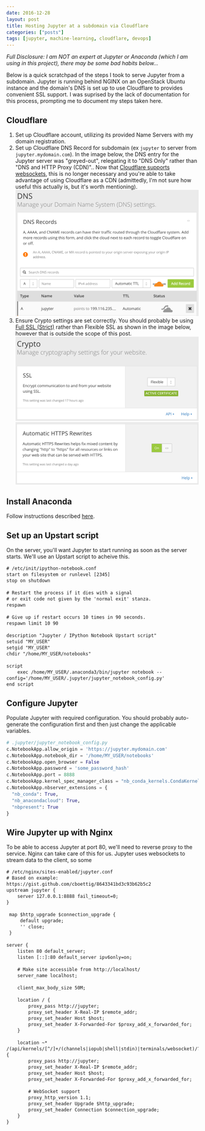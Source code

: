 ```yaml
---
date: 2016-12-28
layout: post
title: Hosting Jupyter at a subdomain via Cloudflare
categories: ["posts"]
tags: [jupyter, machine-learning, cloudflare, devops]
---
```


_Full Disclosure: I am NOT an expert at Jupyter or Anaconda (which I am using in this project), there may be some bad habits below..._

Below is a quick scratchpad of the steps I took to serve Jupyter from a subdomain. Jupyter is running behind NGINX on an OpenStack Ubuntu instance and the domain's DNS is set up to use Cloudflare to provides convenient SSL support. I was suprised by the lack of documentation for this process, prompting me to document my steps taken here.

## Cloudflare

1. Set up Cloudflare account, utilizing its provided Name Servers with my domain registration.
2. Set up Cloudflare DNS Record for subdomain (ex `jupyter` to server from `jupyter.mydomain.com`). In the image below, the DNS entry for the Jupyter server was "greyed-out", relegating it to "DNS Only" rather than "DNS and HTTP Proxy (CDN)".. Now that [Cloudflare supports websockets](https://support.cloudflare.com/hc/en-us/articles/200169466-Can-I-use-CloudFlare-with-WebSockets-), this is no longer necessary and you're able to take advantage of using Cloudflare as a CDN (admittedly, I'm not sure how useful this actually is, but it's worth mentioning).
![Setting up DNS Record](/images/2016-12-28-jupyter/manage_dns.png)
3. Ensure Crypto settings are set correctly. You should probably be using [Full SSL (Strict)](https://blog.cloudflare.com/introducing-strict-ssl-protecting-against-a-man-in-the-middle-attack-on-origin-traffic/) rather than Flexible SSL as shown in the image below, however that is outside the scope of this post.
![SSL Settings](/images/2016-12-28-jupyter/ssl_settings.png)
![Auto-rewrite to HTTPS](/images/2016-12-28-jupyter/https_rewrite.png)

## Install Anaconda

Follow instructions described [here](https://docs.continuum.io/anaconda/install#linux-install).

## Set up an Upstart script

On the server, you'll want Jupyter to start running as soon as the server starts.  We'll use an Upstart script to acheive this.

```upstart
# /etc/init/ipython-notebook.conf
start on filesystem or runlevel [2345]
stop on shutdown

# Restart the process if it dies with a signal
# or exit code not given by the 'normal exit' stanza.
respawn

# Give up if restart occurs 10 times in 90 seconds.
respawn limit 10 90

description "Jupyter / IPython Notebook Upstart script"
setuid "MY_USER"
setgid "MY_USER"
chdir "/home/MY_USER/notebooks"

script
    exec /home/MY_USER/.anaconda3/bin/jupyter notebook --config='/home/MY_USER/.jupyter/jupyter_notebook_config.py'
end script
```

## Configure Jupyter

Populate Jupyter with required configuration. You should probably auto-generate the configuration first and then just change the applicable variables.

```python
# .jupyter/jupyter_notebook_config.py
c.NotebookApp.allow_origin = 'https://jupyter.mydomain.com'
c.NotebookApp.notebook_dir = '/home/MY_USER/notebooks'
c.NotebookApp.open_browser = False
c.NotebookApp.password = 'some_password_hash'
c.NotebookApp.port = 8888
c.NotebookApp.kernel_spec_manager_class = "nb_conda_kernels.CondaKernelSpecManager"
c.NotebookApp.nbserver_extensions = {
  "nb_conda": True,
  "nb_anacondacloud": True,
  "nbpresent": True
}
```

## Wire Jupyter up with Nginx

To be able to access Jupyter at port 80, we'll need to reverse proxy to the service. Nginx can take care of this for us.  Jupyter uses websockets to stream data to the client, so some

```nginx
# /etc/nginx/sites-enabled/jupyter.conf
# Based on example: https://gist.github.com/cboettig/8643341bd3c93b62b5c2
upstream jupyter {
    server 127.0.0.1:8888 fail_timeout=0;
}

 map $http_upgrade $connection_upgrade {
     default upgrade;
     '' close;
 }

server {
    listen 80 default_server;
    listen [::]:80 default_server ipv6only=on;

    # Make site accessible from http://localhost/
    server_name localhost;

    client_max_body_size 50M;

    location / {
        proxy_pass http://jupyter;
        proxy_set_header X-Real-IP $remote_addr;
        proxy_set_header Host $host;
        proxy_set_header X-Forwarded-For $proxy_add_x_forwarded_for;
    }

    location ~* /(api/kernels/[^/]+/(channels|iopub|shell|stdin)|terminals/websocket)/? {
        proxy_pass http://jupyter;
        proxy_set_header X-Real-IP $remote_addr;
        proxy_set_header Host $host;
        proxy_set_header X-Forwarded-For $proxy_add_x_forwarded_for;

        # WebSocket support
        proxy_http_version 1.1;
        proxy_set_header Upgrade $http_upgrade;
        proxy_set_header Connection $connection_upgrade;
    }
}
```

